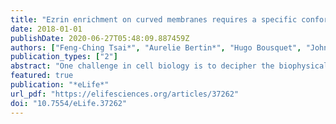 ```yaml
---
title: "Ezrin enrichment on curved membranes requires a specific conformation or interaction with a curvature-sensitive partner"
date: 2018-01-01
publishDate: 2020-06-27T05:48:09.887459Z
authors: ["Feng-Ching Tsai*", "Aurelie Bertin*", "Hugo Bousquet", "John Manzi", "Yosuke Senju", "Meng-Chen Tsai", "Laura Picas", "Stephanie Miserey-Lenkei", "Pekka Lappalainen", "Emmanuel Lemichez", "Evelyne Coudrier", "Patricia Bassereau"]
publication_types: ["2"]
abstract: "One challenge in cell biology is to decipher the biophysical mechanisms governing protein enrichment on curved membranes and the resulting membrane deformation. The ERM protein ezrin is abundant and associated with cellular membranes that are flat, positively or negatively curved. Using in vitro and cell biology approaches, we assess mechanisms of ezrin's enrichment on curved membranes. We evidence that wild-type ezrin (ezrinWT) and its phosphomimetic mutant T567D (ezrinTD) do not deform membranes but self-assemble anti-parallelly, zipping adjacent membranes. EzrinTD's specific conformation reduces intermolecular interactions, allows binding to actin filaments, which reduces membrane tethering, and promotes ezrin binding to positively-curved membranes. While neither ezrinTD nor ezrinWT senses negative curvature alone, we demonstrate that interacting with curvature-sensing I-BAR-domain proteins facilitates ezrin enrichment in negatively-curved membrane protrusions. Overall, our work demonstrates that ezrin can tether membranes, or be targeted to curved membranes, depending on conformations and interactions with actin and curvature-sensing binding partners."
featured: true
publication: "*eLife*"
url_pdf: "https://elifesciences.org/articles/37262"
doi: "10.7554/eLife.37262"
---
```


